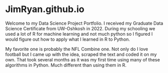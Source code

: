# JimRyan.github.io
Welcome to my Data Science Project Portfolio. I received my Graduate Data Science Certificate from UW-Oshkosh in 2022.
During my schooling we used a lot of R for machine learning and not much python so I figured I would figure out how to apply what I learned in R to Python.

My favorite one is probably the NFL Combine one. Not only do I love football but I came up with the idea, scraped the text and coded it on my own. That took several months as it was my first time using many of these algorithms in Python. Much different than using them in R. 

 
